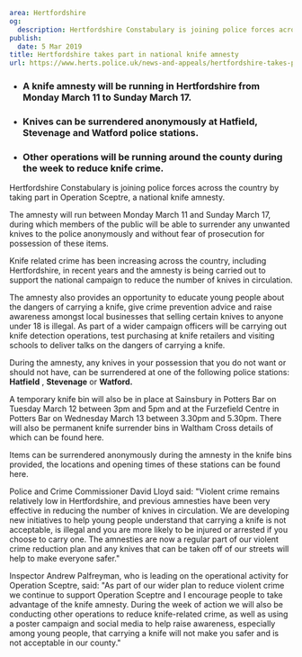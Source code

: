 ```yaml
area: Hertfordshire
og:
  description: Hertfordshire Constabulary is joining police forces across the country by taking part in Operation Sceptre, a national knife amnesty.
publish:
  date: 5 Mar 2019
title: Hertfordshire takes part in national knife amnesty
url: https://www.herts.police.uk/news-and-appeals/hertfordshire-takes-part-in-national-knife-amnesty-2593
```

* ### A knife amnesty will be running in Hertfordshire from Monday March 11 to Sunday March 17.

 * ### Knives can be surrendered anonymously at Hatfield, Stevenage and Watford police stations.

 * ### Other operations will be running around the county during the week to reduce knife crime.

Hertfordshire Constabulary is joining police forces across the country by taking part in Operation Sceptre, a national knife amnesty.

The amnesty will run between Monday March 11 and Sunday March 17, during which members of the public will be able to surrender any unwanted knives to the police anonymously and without fear of prosecution for possession of these items.

Knife related crime has been increasing across the country, including Hertfordshire, in recent years and the amnesty is being carried out to support the national campaign to reduce the number of knives in circulation.

The amnesty also provides an opportunity to educate young people about the dangers of carrying a knife, give crime prevention advice and raise awareness amongst local businesses that selling certain knives to anyone under 18 is illegal. As part of a wider campaign officers will be carrying out knife detection operations, test purchasing at knife retailers and visiting schools to deliver talks on the dangers of carrying a knife.

During the amnesty, any knives in your possession that you do not want or should not have, can be surrendered at one of the following police stations: **Hatfield** , **Stevenage** or **Watford.**

A temporary knife bin will also be in place at Sainsbury in Potters Bar on Tuesday March 12 between 3pm and 5pm and at the Furzefield Centre in Potters Bar on Wednesday March 13 between 3.30pm and 5.30pm. There will also be permanent knife surrender bins in Waltham Cross details of which can be found here.

Items can be surrendered anonymously during the amnesty in the knife bins provided, the locations and opening times of these stations can be found here.

Police and Crime Commissioner David Lloyd said: "Violent crime remains relatively low in Hertfordshire, and previous amnesties have been very effective in reducing the number of knives in circulation. We are developing new initiatives to help young people understand that carrying a knife is not acceptable, is illegal and you are more likely to be injured or arrested if you choose to carry one. The amnesties are now a regular part of our violent crime reduction plan and any knives that can be taken off of our streets will help to make everyone safer."

Inspector Andrew Palfreyman, who is leading on the operational activity for Operation Sceptre, said: "As part of our wider plan to reduce violent crime we continue to support Operation Sceptre and I encourage people to take advantage of the knife amnesty. During the week of action we will also be conducting other operations to reduce knife-related crime, as well as using a poster campaign and social media to help raise awareness, especially among young people, that carrying a knife will not make you safer and is not acceptable in our county."
